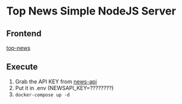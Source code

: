 # Top News Simple NodeJS Server

## Frontend

[top-news](https://github.com/samitamerarar/top-news)

## Execute

1. Grab the API KEY from [news-api](https://newsapi.org/)
2. Put it in .env (NEWSAPI_KEY=????????)
3. `docker-compose up -d`
